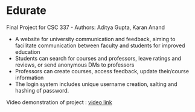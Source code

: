 # Edurate
Final Project for CSC 337 - Authors: Aditya Gupta, Karan Anand

- A website for university communication and feedback, aiming to facilitate communication between faculty and students for improved education
- Students can search for courses and professors, leave ratings and reviews, or send anonymous DMs to professors
- Professors can create courses, access feedback, update their/course information
- The login system includes unique username creation, salting and hashing of password.

Video demonstration of project : [video link](https://youtu.be/-rqrQjcO-EI)
